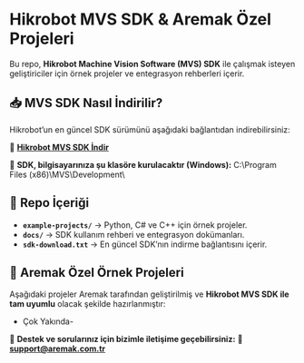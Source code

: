 # Hikrobot MVS SDK & Aremak Özel Projeleri

Bu repo, **Hikrobot Machine Vision Software (MVS) SDK** ile çalışmak isteyen geliştiriciler için örnek projeler ve entegrasyon rehberleri içerir.

## 📥 MVS SDK Nasıl İndirilir?
Hikrobot’un en güncel SDK sürümünü aşağıdaki bağlantıdan indirebilirsiniz:

🔗 **[Hikrobot MVS SDK İndir](https://www.hikrobotics.com/en/machinevision/service/download/?module=0)**

📌 **SDK, bilgisayarınıza şu klasöre kurulacaktır (Windows):**
C:\Program Files (x86)\MVS\Development\


## 📂 Repo İçeriği
- **`example-projects/`** → Python, C# ve C++ için örnek projeler.
- **`docs/`** → SDK kullanım rehberi ve entegrasyon dokümanları.
- **`sdk-download.txt`** → En güncel SDK’nın indirme bağlantısını içerir.

## 🚀 Aremak Özel Örnek Projeleri
Aşağıdaki projeler Aremak tarafından geliştirilmiş ve **Hikrobot MVS SDK ile tam uyumlu** olacak şekilde hazırlanmıştır:

- Çok Yakında-

📌 **Destek ve sorularınız için bizimle iletişime geçebilirsiniz:**
📧 **support@aremak.com.tr**
